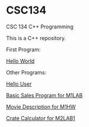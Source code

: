 # CSC134
CSC 134 C++ Programming

This is a C++ repository.

First Program:

 [Hello World](https://github.com/shawn-oberndorfer/CSC134/blob/main/M1T1_Hello_World.cpp)

Other Programs:

 [Hello User](https://github.com/shawn-oberndorfer/CSC134/blob/main/M1T1_Hello_User.cpp)

 [Basic Sales Program for M1LAB](https://github.com/shawn-oberndorfer/CSC134/blob/main/M1LAB.cpp)

 [Movie Description for M1HW](https://github.com/shawn-oberndorfer/CSC134/blob/main/M1HW1.cpp)
 
 [Crate Calculator for M2LAB1](https://github.com/shawn-oberndorfer/CSC134/blob/main/M2LAB1.cpp)